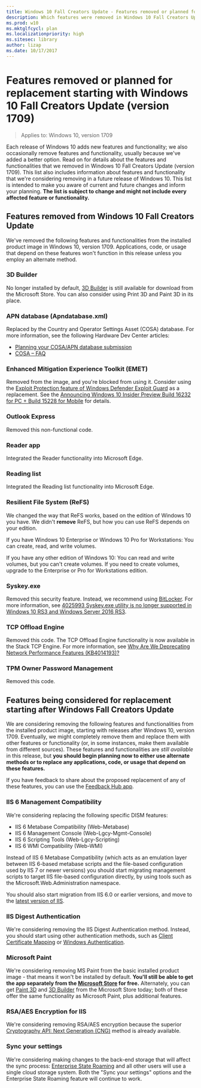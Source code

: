 ```yaml
---
title: Windows 10 Fall Creators Update - Features removed or planned for removal
description: Which features were removed in Windows 10 Fall Creators Update (version 1709)? Which features are we thinking of removing in the future?
ms.prod: w10
ms.mktglfcycl: plan
ms.localizationpriority: high
ms.sitesec: library
author: lizap
ms.date: 10/17/2017
---
```

# Features removed or planned for replacement starting with Windows 10 Fall Creators Update (version 1709)

> Applies to: Windows 10, version 1709

Each release of Windows 10 adds new features and functionality; we also occasionally remove features and functionality, usually because we've added a better option. Read on for details about the features and functionalities that we removed in Windows 10 Fall Creators Update (version 1709). This list also includes information about features and functionality that we're considering removing in a future release of Windows 10. This list is intended to make you aware of current and future changes and inform your planning. **The list is subject to change and might not include every affected feature or functionality.**

## Features removed from Windows 10 Fall Creators Update
We've removed the following features and functionalities from the installed product image in Windows 10, version 1709. Applications, code, or usage that depend on these features won't function in this release unless you employ an alternate method. 

### 3D Builder
No longer installed by default, [3D Builder](https://www.microsoft.com/store/p/3d-builder/9wzdncrfj3t6) is still available for download from the Microsoft Store. You can also consider using Print 3D and Paint 3D in its place.

### APN database (Apndatabase.xml)
Replaced by the Country and Operator Settings Asset (COSA) database. For more information, see the following Hardware Dev Center articles:
- [Planning your COSA/APN database submission](/windows-hardware/drivers/mobilebroadband/planning-your-apn-database-submission)
- [COSA – FAQ](/windows-hardware/drivers/mobilebroadband/cosa---faq)

### Enhanced Mitigation Experience Toolkit (EMET)
Removed from the image, and you're blocked from using it. Consider using the [Exploit Protection feature of Windows Defender Exploit Guard](/windows/threat-protection/windows-defender-exploit-guard/exploit-protection-exploit-guard) as a replacement. See the [Announcing Windows 10 Insider Preview Build 16232 for PC + Build 15228 for Mobile](https://blogs.windows.com/windowsexperience/2017/06/28/announcing-windows-10-insider-preview-build-16232-pc-build-15228-mobile/) for details.

### Outlook Express
Removed this non-functional code.

### Reader app
Integrated the Reader functionality into Microsoft Edge.

### Reading list
Integrated the Reading list functionality into Microsoft Edge.

### Resilient File System (ReFS)
We changed the way that ReFS works, based on the edition of Windows 10 you have. We didn't **remove** ReFS, but how you can use ReFS depends on your edition. 

If you have Windows 10 Enterprise or Windows 10 Pro for Workstations: You can create, read, and write volumes.

If you have any other edition of Windows 10: You can read and write volumes, but you can't create volumes. If you need to create volumes, upgrade to the Enterprise or Pro for Workstations edition.

### Syskey.exe
Removed this security feature. Instead, we recommend using [BitLocker](/device-security/bitlocker/bitlocker-overview). For more information, see [4025993 Syskey.exe utility is no longer supported in Windows 10 RS3 and Windows Server 2016 RS3](https://support.microsoft.com/help/4025993/syskey-exe-utility-is-no-longer-supported-in-windows-10-rs3-and-window).

### TCP Offload Engine
Removed this code. The TCP Offload Engine functionality is now available in the Stack TCP Engine. For more information, see [Why Are We Deprecating Network Performance Features (KB4014193)?](https://blogs.technet.microsoft.com/askpfeplat/2017/06/13/why-are-we-deprecating-network-performance-features-kb4014193/)

### TPM Owner Password Management
Removed this code.

## Features being considered for replacement starting after Windows Fall Creators Update
We are considering removing the following features and functionalities from the installed product image, starting with releases after Windows 10, version 1709. Eventually, we might completely remove them and replace them with other features or functionality (or, in some instances, make them available from different sources). These features and functionalities are *still available* in this release, but **you should begin planning now to either use alternate methods or to replace any applications, code, or usage that depend on these features.**

If you have feedback to share about the proposed replacement of any of these features, you can use the [Feedback Hub app](https://support.microsoft.com/help/4021566/windows-10-send-feedback-to-microsoft-with-feedback-hub-app).

### IIS 6 Management Compatibility
We're considering replacing the following specific DISM features:

- IIS 6 Metabase Compatibility (Web-Metabase)
- IIS 6 Management Console (Web-Lgcy-Mgmt-Console)
- IIS 6 Scripting Tools (Web-Lgcy-Scripting)
- IIS 6 WMI Compatibility (Web-WMI)

Instead of IIS 6 Metabase Compatibility (which acts as an emulation layer between IIS 6-based metabase scripts and the file-based configuration used by IIS 7 or newer versions) you should start migrating management scripts to target IIS file-based configuration directly, by using tools such as the Microsoft.Web.Administration namespace.

You should also start migration from IIS 6.0 or earlier versions, and move to the [latest version of IIS](/iis/get-started/whats-new-in-iis-10/new-features-introduced-in-iis-10).

### IIS Digest Authentication
We're considering removing the IIS Digest Authentication method. Instead, you should start using other authentication methods, such as [Client Certificate Mapping](/iis/manage/configuring-security/configuring-one-to-one-client-certificate-mappings) or [Windows Authentication](/iis/configuration/system.webServer/security/authentication/windowsAuthentication/). 

### Microsoft Paint
We're considering removing MS Paint from the basic installed product image - that means it won't be installed by default. **You'll still be able to get the app separately from the [Microsoft Store](https://www.microsoft.com/store/b/home) for free.** Alternately, you can get [Paint 3D](https://www.microsoft.com/store/p/paint-3d/9nblggh5fv99) and [3D Builder](https://www.microsoft.com/store/p/3d-builder/9wzdncrfj3t6) from the Microsoft Store today; both of these offer the same functionality as Microsoft Paint, plus additional features.

### RSA/AES Encryption for IIS 
We're considering removing RSA/AES encryption because the superior [Cryptography API: Next Generation (CNG)](https://msdn.microsoft.com/library/windows/desktop/bb931354(v=vs.85).aspx) method is already available.

### Sync your settings
We're considering making changes to the back-end storage that will affect the sync process: [Enterprise State Roaming](/azure/active-directory/active-directory-windows-enterprise-state-roaming-overview) and all other users will use a single cloud storage system. Both the "Sync your settings" options and the Enterprise State Roaming feature will continue to work.

